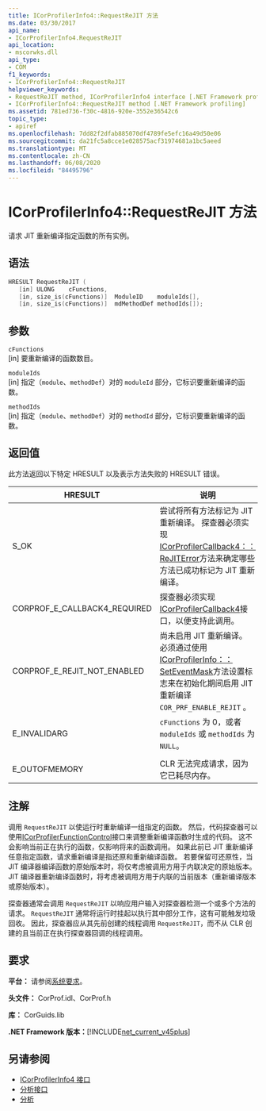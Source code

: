```yaml
---
title: ICorProfilerInfo4::RequestReJIT 方法
ms.date: 03/30/2017
api_name:
- ICorProfilerInfo4.RequestReJIT
api_location:
- mscorwks.dll
api_type:
- COM
f1_keywords:
- ICorProfilerInfo4::RequestReJIT
helpviewer_keywords:
- RequestReJIT method, ICorProfilerInfo4 interface [.NET Framework profiling]
- ICorProfilerInfo4::RequestReJIT method [.NET Framework profiling]
ms.assetid: 781ed736-f30c-4816-920e-3552e36542c6
topic_type:
- apiref
ms.openlocfilehash: 7dd82f2dfab885070df4789fe5efc16a49d50e06
ms.sourcegitcommit: da21fc5a8cce1e028575acf31974681a1bc5aeed
ms.translationtype: MT
ms.contentlocale: zh-CN
ms.lasthandoff: 06/08/2020
ms.locfileid: "84495796"
---
```

# <a name="icorprofilerinfo4requestrejit-method"></a>ICorProfilerInfo4::RequestReJIT 方法
请求 JIT 重新编译指定函数的所有实例。  
  
## <a name="syntax"></a>语法  
  
```cpp  
HRESULT RequestReJIT (  
   [in] ULONG    cFunctions,  
   [in, size_is(cFunctions)]  ModuleID    moduleIds[],  
   [in, size_is(cFunctions)]  mdMethodDef methodIds[]);  
```  
  
## <a name="parameters"></a>参数  
 `cFunctions`  
 [in] 要重新编译的函数数目。  
  
 `moduleIds`  
 [in] 指定（`module`、`methodDef`）对的 `moduleId` 部分，它标识要重新编译的函数。  
  
 `methodIds`  
 [in] 指定（`module`、`methodDef`）对的 `methodId` 部分，它标识要重新编译的函数。  
  
## <a name="return-value"></a>返回值  
 此方法返回以下特定 HRESULT 以及表示方法失败的 HRESULT 错误。  
  
|HRESULT|说明|  
|-------------|-----------------|  
|S_OK|尝试将所有方法标记为 JIT 重新编译。 探查器必须实现[ICorProfilerCallback4：： ReJITError](icorprofilercallback4-rejiterror-method.md)方法来确定哪些方法已成功标记为 JIT 重新编译。|  
|CORPROF_E_CALLBACK4_REQUIRED|探查器必须实现[ICorProfilerCallback4](icorprofilercallback4-interface.md)接口，以便支持此调用。|  
|CORPROF_E_REJIT_NOT_ENABLED|尚未启用 JIT 重新编译。 必须通过使用[ICorProfilerInfo：： SetEventMask](icorprofilerinfo-seteventmask-method.md)方法设置标志来在初始化期间启用 JIT 重新编译 `COR_PRF_ENABLE_REJIT` 。|  
|E_INVALIDARG|`cFunctions` 为 0，或者 `moduleIds` 或 `methodIds` 为 `NULL`。|  
|||  
|E_OUTOFMEMORY|CLR 无法完成请求，因为它已耗尽内存。|  
  
## <a name="remarks"></a>注解  
 调用 `RequestReJIT` 以使运行时重新编译一组指定的函数。 然后，代码探查器可以使用[ICorProfilerFunctionControl](icorprofilerfunctioncontrol-interface.md)接口来调整重新编译函数时生成的代码。 这不会影响当前正在执行的函数，仅影响将来的函数调用。 如果此前已 JIT 重新编译任意指定函数，请求重新编译是指还原和重新编译函数。 若要保留可还原性，当 JIT 编译器编译函数的原始版本时，将仅考虑被调用方用于内联决定的原始版本。 JIT 编译器重新编译函数时，将考虑被调用方用于内联的当前版本（重新编译版本或原始版本）。  
  
 探查器通常会调用 `RequestReJIT` 以响应用户输入对探查器检测一个或多个方法的请求。 `RequestReJIT` 通常将运行时挂起以执行其中部分工作，这有可能触发垃圾回收。 因此，探查器应从其先前创建的线程调用 `RequestReJIT`，而不从 CLR 创建的且当前正在执行探查器回调的线程调用。  
  
## <a name="requirements"></a>要求  
 **平台：** 请参阅[系统要求](../../get-started/system-requirements.md)。  
  
 **头文件：** CorProf.idl、CorProf.h  
  
 **库：** CorGuids.lib  
  
 **.NET Framework 版本：**[!INCLUDE[net_current_v45plus](../../../../includes/net-current-v45plus-md.md)]  
  
## <a name="see-also"></a>另请参阅

- [ICorProfilerInfo4 接口](icorprofilerinfo4-interface.md)
- [分析接口](profiling-interfaces.md)
- [分析](index.md)
